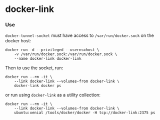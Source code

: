 # docker-link

### Use

`docker-tunnel-socket` must have access to `/var/run/docker.sock` on the docker host:

    docker run -d --privileged --userns=host \
        -v /var/run/docker.sock:/var/run/docker.sock \
        --name docker-link docker-link

Then to use the socket, run:

    docker run --rm -it \
        --link docker-link --volumes-from docker-link \
        docker-link docker ps

or run using `docker-link` as a utility collection:

    docker run --rm -it \
        --link docker-link --volumes-from docker-link \
        ubuntu:xenial /tools/docker/docker -H tcp://docker-link:2375 ps
